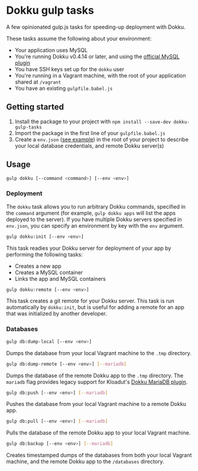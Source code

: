 # Dokku gulp tasks

A few opinionated gulp.js tasks for speeding-up deployment with Dokku.

These tasks assume the following about your environment:

* Your application uses MySQL
* You're running Dokku v0.4.14 or later, and using the [official MySQL plugin](https://github.com/dokku/dokku-mysql)
* You have SSH keys set up for the `dokku` user
* You're running in a Vagrant machine, with the root of your application shared at `/vagrant`
* You have an existing `gulpfile.babel.js`

## Getting started

1. Install the package to your project with `npm install --save-dev dokku-gulp-tasks`
2. Import the package in the first line of your `gulpfile.babel.js`
3. Create a `env.json` ([see example](https://github.com/angusfretwell/dokku-gulp-tasks/blob/master/env.json.example)) in the root of your project to describe your local database credentials, and remote Dokku server(s)

## Usage

```sh
gulp dokku [--command <command>] [--env <env>]
```

### Deployment

The `dokku` task allows you to run arbitrary Dokku commands, specified in the `command` argument (for example, `gulp dokku apps` will list the apps deployed to the server). If you have multiple Dokku servers specified in `env.json`, you can specify an environment by key with the `env` argument.

```sh
gulp dokku:init [--env <env>]
```

This task readies your Dokku server for deployment of your app by performing the following tasks:

* Creates a new app
* Creates a MySQL container
* Links the app and MySQL containers

```sh
gulp dokku:remote [--env <env>]
```

This task creates a git remote for your Dokku server. This task is run automatically by `dokku:init`, but is useful for adding a remote for an app that was initialized by another developer.


### Databases

```sh
gulp db:dump-local [--env <env>]
```

Dumps the database from your local Vagrant machine to the `.tmp` directory.

```sh
gulp db:dump-remote [--env <env>] [--mariadb]
```

Dumps the database of the remote Dokku app to the `.tmp` directory. The `mariadb` flag provides legacy support for Kloadut's [Dokku MariaDB plugin](https://github.com/Kloadut/dokku-md-plugin).

```sh
gulp db:push [--env <env>] [--mariadb]
```

Pushes the database from your local Vagrant machine to a remote Dokku app.

```sh
gulp db:pull [--env <env>] [--mariadb]
```

Pulls the database of the remote Dokku app to your local Vagrant machine.

```sh
gulp db:backup [--env <env>] [--mariadb]
```

Creates timestamped dumps of the databases from both your local Vagrant machine, and the remote Dokku app to the `/databases` directory.
